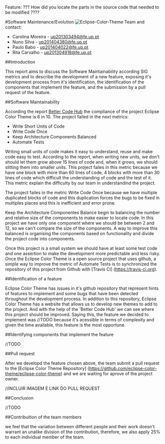 Feature: ???
How did you locate the parts in the source code that needed to be modified ????

#Software Maintenance/Evolution
![Eclipse-Color-Theme](http://p2.pdt-extensions.org/images/colorthemes/screenshot.png)
Team and contact:
* Carolina Moreira - up201303494@fe.up.pt
* Nuno Silva - up201404380@fe.up.pt
* Paulo Babo - up201404022@fe.up.pt
* Rita Carvalho - up201304918@fe.up.pt

##Introduction

This report aims to discuss the Software Maintainability according SIG metrics and to describe the development of a new feature, exposing it's development process from it's identification, the identification of the components that implement the feature, and the submission by a pull request of the feature.

##Software Maintainability

According the report [Better Code Hub](https://github.com/Miridinia/eclipse-color-theme/blob/master/ESOF-docs/Resources/Better%20Code%20Hub.pdf) the compliance of the project Eclipse Color Theme is 6 in 10. The project failed in the next metrics:

* Write Short Units of Code
* Write Code Once
* Keep Architecture Components Balanced
* Automate Tests

Writing small units of code makes it easy to understand, reuse and make code easy to test. According to the report, when writing new units, we don't should let them grow above 15 lines of code and, when it grows, we should slitting them into smaller units. This project failes in this metric because we have one block with more than 60 lines of code, 4 blocks with more than 30 lines of code which difficult the understanding of code and the test of it. This metric explain the difficulty by our team in understandind the project.

The project failes in the metric Write Code Once because we have multiple duplicated blocks of code and this duplication forces the bugs to be fixed in multiples places and this is inefficient and error prone.

Keep the Architecture Componentes Balance begin to balancing the number and relative size of the components to make easier to locate code. In this project we have only one component where we should be between 2 and 12, so we can't compare the size of the components. A way to improve this balanced is organising the components based on functionality and divide the project code into components.

Once this project is a small system we should have at least some test code and one assertion to make the development more predictable and less risky. Once the Eclipse Color Theme is a open source project that uses github, a simple way to improve the metric of Automate Tests is to synchronized the repository of this project from Github with [Travis CI] (https://travis-ci.org).

##Identification of a feature

Eclipse Color Theme has issues in it's github repository that represent hints of features to implement and some bugs that have been detected throughout the development process. In addition to this repository, Eclipse Color Theme has a website that allows us to develop new themes to add to the project. And with the help of the 'Better Code Hub' we can see where this project should be improved.
Saying this, the feature we decided to implement was //TODO because it's acessible in terms of complexity and given the time available, this feature is the most opportune.

##Identifying components that implement the feature

//TODO

##Pull request

After we developd the feature chosen above, the team submit a pull request to the [Eclipse Color Theme Repository] (https://github.com/eclipse-color-theme/eclipse-color-theme) and we are waiting for aprove of the project owner.

//INCLUIR IMAGEM E LINK DO PULL REQUEST

##Conclusion

//TODO

##Contribuition of the team members

we feel that the variation between different people and their work doesn't warrant an unalike division of the contribution, therefore, we also apply 25% to each individual member of the team.
